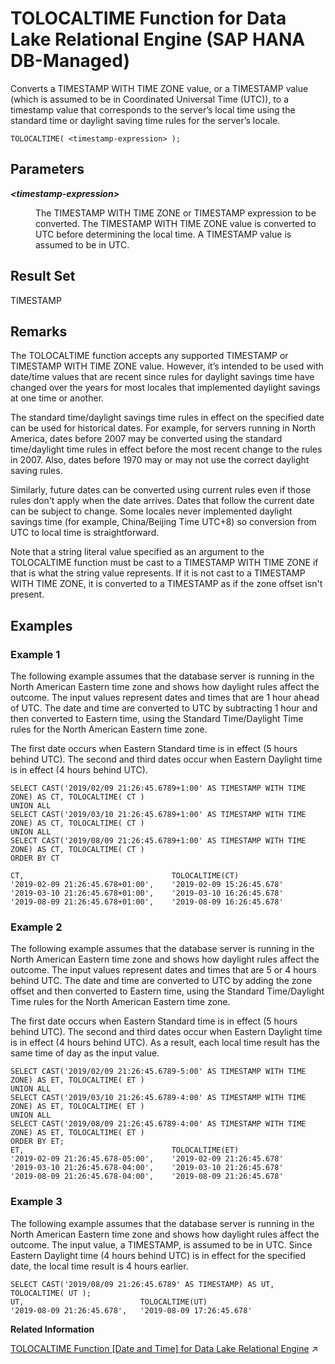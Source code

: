 <!-- loio9533cea8d9b04beb9ed814b1a9ef641d -->

# TOLOCALTIME Function for Data Lake Relational Engine \(SAP HANA DB-Managed\)

Converts a TIMESTAMP WITH TIME ZONE value, or a TIMESTAMP value \(which is assumed to be in Coordinated Universal Time \(UTC\)\), to a timestamp value that corresponds to the server’s local time using the standard time or daylight saving time rules for the server’s locale.



```
TOLOCALTIME( <timestamp-expression> );
```



<a name="loio9533cea8d9b04beb9ed814b1a9ef641d__section_eg1_fjv_vrb"/>

## Parameters


<dl>
<dt><b>

*<timestamp-expression\>*

</b></dt>
<dd>

The TIMESTAMP WITH TIME ZONE or TIMESTAMP expression to be converted. The TIMESTAMP WITH TIME ZONE value is converted to UTC before determining the local time. A TIMESTAMP value is assumed to be in UTC.



</dd>
</dl>



<a name="loio9533cea8d9b04beb9ed814b1a9ef641d__section_bzm_fjv_vrb"/>

## Result Set

TIMESTAMP



<a name="loio9533cea8d9b04beb9ed814b1a9ef641d__section_t1v_fjv_vrb"/>

## Remarks

The TOLOCALTIME function accepts any supported TIMESTAMP or TIMESTAMP WITH TIME ZONE value. However, it’s intended to be used with date/time values that are recent since rules for daylight savings time have changed over the years for most locales that implemented daylight savings at one time or another.

The standard time/daylight savings time rules in effect on the specified date can be used for historical dates. For example, for servers running in North America, dates before 2007 may be converted using the standard time/daylight time rules in effect before the most recent change to the rules in 2007. Also, dates before 1970 may or may not use the correct daylight saving rules.

Similarly, future dates can be converted using current rules even if those rules don't apply when the date arrives. Dates that follow the current date can be subject to change. Some locales never implemented daylight savings time \(for example, China/Beijing Time UTC+8\) so conversion from UTC to local time is straightforward.

Note that a string literal value specified as an argument to the TOLOCALTIME function must be cast to a TIMESTAMP WITH TIME ZONE if that is what the string value represents. If it is not cast to a TIMESTAMP WITH TIME ZONE, it is converted to a TIMESTAMP as if the zone offset isn't present.



<a name="loio9533cea8d9b04beb9ed814b1a9ef641d__section_uxk_gjv_vrb"/>

## Examples



### Example 1

The following example assumes that the database server is running in the North American Eastern time zone and shows how daylight rules affect the outcome. The input values represent dates and times that are 1 hour ahead of UTC. The date and time are converted to UTC by subtracting 1 hour and then converted to Eastern time, using the Standard Time/Daylight Time rules for the North American Eastern time zone.

The first date occurs when Eastern Standard time is in effect \(5 hours behind UTC\). The second and third dates occur when Eastern Daylight time is in effect \(4 hours behind UTC\).

```
SELECT CAST('2019/02/09 21:26:45.6789+1:00' AS TIMESTAMP WITH TIME ZONE) AS CT, TOLOCALTIME( CT )
UNION ALL
SELECT CAST('2019/03/10 21:26:45.6789+1:00' AS TIMESTAMP WITH TIME ZONE) AS CT, TOLOCALTIME( CT )
UNION ALL
SELECT CAST('2019/08/09 21:26:45.6789+1:00' AS TIMESTAMP WITH TIME ZONE) AS CT, TOLOCALTIME( CT )
ORDER BY CT

CT,                                 TOLOCALTIME(CT)
'2019-02-09 21:26:45.678+01:00',    '2019-02-09 15:26:45.678'
'2019-03-10 21:26:45.678+01:00',    '2019-03-10 16:26:45.678'
'2019-08-09 21:26:45.678+01:00',    '2019-08-09 16:26:45.678'

```



### Example 2

The following example assumes that the database server is running in the North American Eastern time zone and shows how daylight rules affect the outcome. The input values represent dates and times that are 5 or 4 hours behind UTC. The date and time are converted to UTC by adding the zone offset and then converted to Eastern time, using the Standard Time/Daylight Time rules for the North American Eastern time zone.

The first date occurs when Eastern Standard time is in effect \(5 hours behind UTC\). The second and third dates occur when Eastern Daylight time is in effect \(4 hours behind UTC\). As a result, each local time result has the same time of day as the input value.

```
SELECT CAST('2019/02/09 21:26:45.6789-5:00' AS TIMESTAMP WITH TIME ZONE) AS ET, TOLOCALTIME( ET )
UNION ALL
SELECT CAST('2019/03/10 21:26:45.6789-4:00' AS TIMESTAMP WITH TIME ZONE) AS ET, TOLOCALTIME( ET )
UNION ALL
SELECT CAST('2019/08/09 21:26:45.6789-4:00' AS TIMESTAMP WITH TIME ZONE) AS ET, TOLOCALTIME( ET )
ORDER BY ET;
ET,                                 TOLOCALTIME(ET)
'2019-02-09 21:26:45.678-05:00',    '2019-02-09 21:26:45.678'
'2019-03-10 21:26:45.678-04:00',    '2019-03-10 21:26:45.678'
'2019-08-09 21:26:45.678-04:00',    '2019-08-09 21:26:45.678'

```



### Example 3

The following example assumes that the database server is running in the North American Eastern time zone and shows how daylight rules affect the outcome. The input value, a TIMESTAMP, is assumed to be in UTC. Since Eastern Daylight time \(4 hours behind UTC\) is in effect for the specified date, the local time result is 4 hours earlier.

```
SELECT CAST('2019/08/09 21:26:45.6789' AS TIMESTAMP) AS UT, TOLOCALTIME( UT );
UT,                          TOLOCALTIME(UT)
'2019-08-09 21:26:45.678',   '2019-08-09 17:26:45.678'

```

**Related Information**  


[TOLOCALTIME Function \[Date and Time\] for Data Lake Relational Engine](https://help.sap.com/viewer/19b3964099384f178ad08f2d348232a9/2023_4_QRC/en-US/b472502b94a84aa78fd78db19b985f66.html "Converts a TIMESTAMP WITH TIME ZONE value, or a TIMESTAMP value (which is assumed to be in Coordinated Universal Time (UTC)), to a timestamp value that corresponds to the server’s local time using the standard time or daylight saving time rules for the server’s locale.") :arrow_upper_right:

